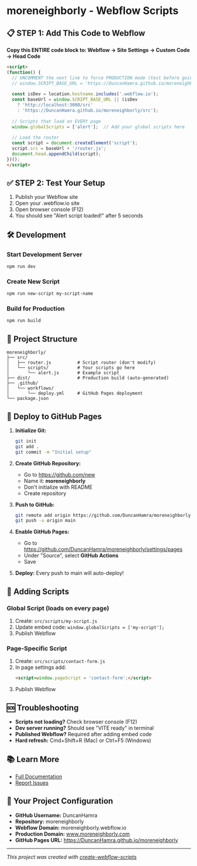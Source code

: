 # moreneighborly - Webflow Scripts

## 📋 STEP 1: Add This Code to Webflow

**Copy this ENTIRE code block to: Webflow → Site Settings → Custom Code → Head Code**

```html
<script>
(function() {
  // UNCOMMENT the next line to force PRODUCTION mode (test before going live!)
  // window.SCRIPT_BASE_URL = 'https://DuncanHamra.github.io/moreneighborly/src';
  
  const isDev = location.hostname.includes('.webflow.io');
  const baseUrl = window.SCRIPT_BASE_URL || (isDev 
    ? 'http://localhost:3000/src' 
    : 'https://DuncanHamra.github.io/moreneighborly/src');
  
  // Scripts that load on EVERY page
  window.globalScripts = ['alert'];  // Add your global scripts here
  
  // Load the router
  const script = document.createElement('script');
  script.src = baseUrl + '/router.js';
  document.head.appendChild(script);
})();
</script>
```

## ✅ STEP 2: Test Your Setup

1. Publish your Webflow site
2. Open your .webflow.io site
3. Open browser console (F12)
4. You should see "Alert script loaded!" after 5 seconds

## 🛠 Development

### Start Development Server
```bash
npm run dev
```

### Create New Script
```bash
npm run new-script my-script-name
```

### Build for Production
```bash
npm run build
```

## 📁 Project Structure

```
moreneighborly/
├── src/
│   ├── router.js          # Script router (don't modify)
│   └── scripts/           # Your scripts go here
│       └── alert.js       # Example script
├── dist/                  # Production build (auto-generated)
├── .github/
│   └── workflows/
│       └── deploy.yml     # GitHub Pages deployment
└── package.json
```

## 🚢 Deploy to GitHub Pages

1. **Initialize Git:**
   ```bash
   git init
   git add .
   git commit -m "Initial setup"
   ```

2. **Create GitHub Repository:**
   - Go to https://github.com/new
   - Name it: **moreneighborly**
   - Don't initialize with README
   - Create repository

3. **Push to GitHub:**
   ```bash
   git remote add origin https://github.com/DuncanHamra/moreneighborly.git
   git push -u origin main
   ```

4. **Enable GitHub Pages:**
   - Go to https://github.com/DuncanHamra/moreneighborly/settings/pages
   - Under "Source", select **GitHub Actions**
   - Save

5. **Deploy:**
   Every push to main will auto-deploy!

## 📝 Adding Scripts

### Global Script (loads on every page)
1. Create: `src/scripts/my-script.js`
2. Update embed code: `window.globalScripts = ['my-script'];`
3. Publish Webflow

### Page-Specific Script
1. Create: `src/scripts/contact-form.js`
2. In page settings add:
   ```html
   <script>window.pageScript = 'contact-form';</script>
   ```
3. Publish Webflow

## 🆘 Troubleshooting

- **Scripts not loading?** Check browser console (F12)
- **Dev server running?** Should see "VITE ready" in terminal
- **Published Webflow?** Required after adding embed code
- **Hard refresh:** Cmd+Shift+R (Mac) or Ctrl+F5 (Windows)

## 📚 Learn More

- [Full Documentation](https://github.com/julianmemberstack/webflow-vibe-scripts)
- [Report Issues](https://github.com/julianmemberstack/webflow-vibe-scripts/issues)

## 🔧 Your Project Configuration

- **GitHub Username:** DuncanHamra
- **Repository:** moreneighborly
- **Webflow Domain:** moreneighborly.webflow.io
- **Production Domain:** www.moreneighborly.com
- **GitHub Pages URL:** https://DuncanHamra.github.io/moreneighborly

---

*This project was created with [create-webflow-scripts](https://www.npmjs.com/package/create-webflow-scripts)*
